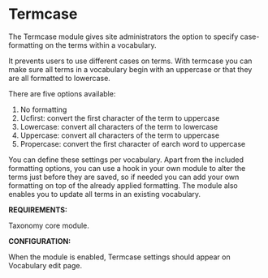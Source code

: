 # Termcase #

The Termcase module gives site administrators the option to specify case-formatting on the terms within a vocabulary.

It prevents users to use different cases on terms. With termcase you can make sure all terms in a vocabulary begin with an uppercase or that they are all formatted to lowercase.

There are five options available:

  1. No formatting
  2. Ucfirst: convert the first character of the term to uppercase
  3. Lowercase: convert all characters of the term to lowercase
  4. Uppercase: convert all characters of the term to uppercase
  5. Propercase: convert the first character of earch word to uppercase

You can define these settings per vocabulary. Apart from the included formatting options, you can use a hook in your own module to alter the terms just before they are saved, so if needed you can add your own formatting on top of the already applied formatting. The module also enables you to update all terms in an existing vocabulary.

**REQUIREMENTS:**

Taxonomy core module.

**CONFIGURATION:**

When the module is enabled, Termcase settings should appear on Vocabulary edit page.
